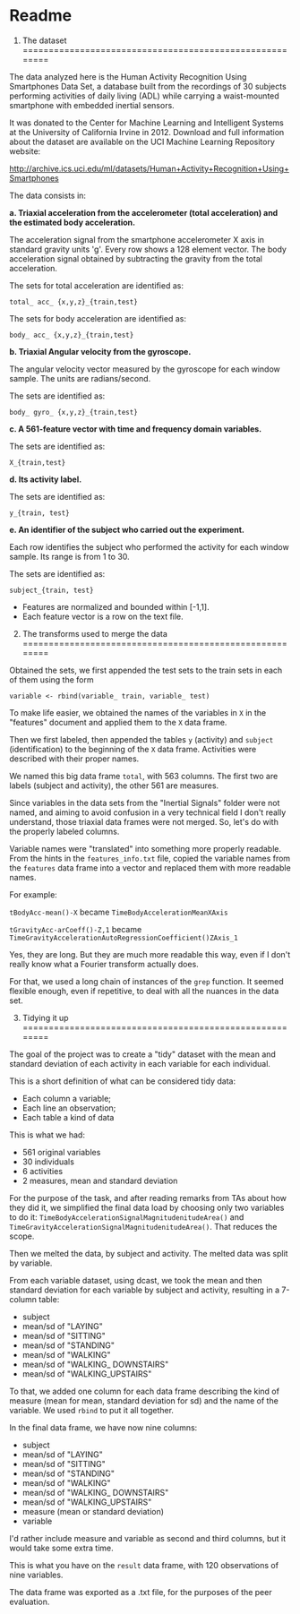 Readme
========================================================

1. The dataset
========================================================

The data analyzed here is the Human Activity Recognition Using Smartphones Data Set, a database built from the recordings of 30 subjects performing activities of daily living (ADL) while carrying a waist-mounted smartphone with embedded inertial sensors. 

It was donated to the Center for Machine Learning and Intelligent Systems at the University of California Irvine in 2012. Download and full information about the dataset are available on the UCI Machine Learning Repository website:

http://archive.ics.uci.edu/ml/datasets/Human+Activity+Recognition+Using+Smartphones

The data consists in:

**a. Triaxial acceleration from the accelerometer (total acceleration) and the estimated body acceleration.**

The acceleration signal from the smartphone accelerometer X axis in standard gravity units 'g'. Every row shows a 128 element vector. 
The body acceleration signal obtained by subtracting the gravity from the total acceleration. 

The sets for total acceleration are identified as:

```total_ acc_ {x,y,z}_{train,test}```

The sets for body acceleration are identified as:

```body_ acc_ {x,y,z}_{train,test}```


**b. Triaxial Angular velocity from the gyroscope.**

The angular velocity vector measured by the gyroscope for each window sample. The units are radians/second. 

The sets are identified as:

```body_ gyro_ {x,y,z}_{train,test}```

**c. A 561-feature vector with time and frequency domain variables.** 

The sets are identified as: 

``` X_{train,test} ```


**d. Its activity label.**

The sets are identified as: 

```y_{train, test}```


**e. An identifier of the subject who carried out the experiment.**

Each row identifies the subject who performed the activity for each window sample. Its range is from 1 to 30. 

The sets are identified as:

```subject_{train, test}```


- Features are normalized and bounded within [-1,1].
- Each feature vector is a row on the text file.

2. The transforms used to merge the data
========================================================

Obtained the sets, we first appended the test sets to the train sets in each of them using the form 

```variable <- rbind(variable_ train, variable_ test)```

To make life easier, we obtained the names of the variables in ```X``` in the "features" document and applied them to the ```X``` data frame. 

Then we first labeled, then appended the tables ```y``` (activity) and ```subject``` (identification) to the beginning of the ```X``` data frame. Activities were described with their proper names. 

We named this big data frame ```total```, with 563 columns. The first two are labels (subject and activity), the other 561 are measures.

Since variables in the data sets from the "Inertial Signals" folder were not named, and aiming to avoid confusion in a very technical field I don't really understand, those triaxial data frames were not merged. So, let's do with the properly labeled columns. 

Variable names were "translated" into something more properly readable. From the hints in the ```features_info.txt``` file, copied the variable names from the ```features``` data frame into a vector and replaced them with more readable names. 

For example:

```tBodyAcc-mean()-X``` became ```TimeBodyAccelerationMeanXAxis```

```tGravityAcc-arCoeff()-Z,1``` became ```TimeGravityAccelerationAutoRegressionCoefficient()ZAxis_1```

Yes, they are long. But they are much more readable this way, even if I don't really know what a Fourier transform actually does. 

For that, we used a long chain of instances of the ```grep``` function. It seemed flexible enough, even if repetitive, to deal with all the nuances in the data set. 


3. Tidying it up
========================================================

The goal of the project was to create a "tidy" dataset with the mean and standard deviation of each activity in each variable for each individual. 

This is a short definition of what can be considered tidy data:

- Each column a variable;
- Each line an observation;
- Each table a kind of data

This is what we had:

- 561 original variables
- 30 individuals
- 6 activities
- 2 measures, mean and standard deviation

For the purpose of the task, and after reading remarks from TAs about how they did it, we simplified the final data load by choosing only two variables to do it: ```TimeBodyAccelerationSignalMagnitudenitudeArea()``` and ```TimeGravityAccelerationSignalMagnitudenitudeArea()```. That reduces the scope. 

Then we melted the data, by subject and activity. The melted data was split by variable. 

From each variable dataset, using dcast, we took the mean and then standard deviation for each variable by subject and activity, resulting in a 7-column table: 

- subject
- mean/sd of "LAYING"
- mean/sd of "SITTING"
- mean/sd of "STANDING"
- mean/sd of "WALKING"
- mean/sd of "WALKING_ DOWNSTAIRS"
- mean/sd of "WALKING_UPSTAIRS"

To that, we added one column for each data frame describing the kind of measure (mean for mean, standard deviation for sd) and the name of the variable. We used ```rbind``` to put it all together. 

In the final data frame, we have now nine columns:

- subject
- mean/sd of "LAYING"
- mean/sd of "SITTING"
- mean/sd of "STANDING"
- mean/sd of "WALKING"
- mean/sd of "WALKING_ DOWNSTAIRS"
- mean/sd of "WALKING_UPSTAIRS"
- measure (mean or standard deviation)
- variable

I'd rather include measure and variable as second and third columns, but it would take some extra time. 

This is what you have on the ```result``` data frame, with 120 observations of nine variables. 

The data frame was exported as a .txt file, for the purposes of the peer evaluation.